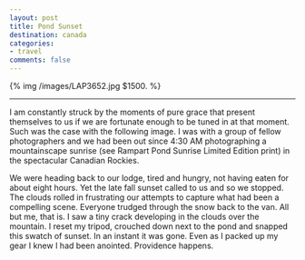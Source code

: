 ```yaml
---
layout: post
title: Pond Sunset
destination: canada
categories: 
- travel
comments: false
---
```

{% img /images/LAP3652.jpg $1500. %}

---

I am constantly struck by the moments of pure grace that present themselves to us if we are fortunate enough to be tuned in at that moment. Such was the case with the following image. I was with a group of fellow photographers and we had been out since 4:30 AM photographing a mountainscape sunrise (see Rampart Pond Sunrise Limited Edition print) in the spectacular Canadian Rockies. 

We were heading back to our lodge, tired and hungry, not having eaten for about eight hours. Yet the late fall sunset called to us and so we stopped. The clouds rolled in frustrating our attempts to capture what had been a compelling scene. Everyone trudged through the snow back to the van. All but me, that is. I saw a tiny crack developing in the clouds over the mountain. I reset my tripod, crouched down next to the pond and snapped this swatch of sunset. In an instant it was gone. Even as I packed up my gear I knew I had been anointed. Providence happens. 

